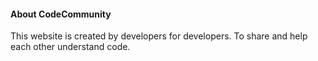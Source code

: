 #### About CodeCommunity

This website is created by developers for developers. To share and help each other understand code.
